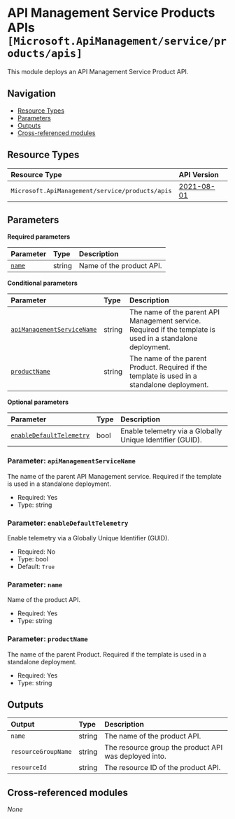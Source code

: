 # API Management Service Products APIs `[Microsoft.ApiManagement/service/products/apis]`

This module deploys an API Management Service Product API.

## Navigation

- [Resource Types](#Resource-Types)
- [Parameters](#Parameters)
- [Outputs](#Outputs)
- [Cross-referenced modules](#Cross-referenced-modules)

## Resource Types

| Resource Type | API Version |
| :-- | :-- |
| `Microsoft.ApiManagement/service/products/apis` | [2021-08-01](https://learn.microsoft.com/en-us/azure/templates/Microsoft.ApiManagement/2021-08-01/service/products/apis) |

## Parameters

**Required parameters**

| Parameter | Type | Description |
| :-- | :-- | :-- |
| [`name`](#parameter-name) | string | Name of the product API. |

**Conditional parameters**

| Parameter | Type | Description |
| :-- | :-- | :-- |
| [`apiManagementServiceName`](#parameter-apimanagementservicename) | string | The name of the parent API Management service. Required if the template is used in a standalone deployment. |
| [`productName`](#parameter-productname) | string | The name of the parent Product. Required if the template is used in a standalone deployment. |

**Optional parameters**

| Parameter | Type | Description |
| :-- | :-- | :-- |
| [`enableDefaultTelemetry`](#parameter-enabledefaulttelemetry) | bool | Enable telemetry via a Globally Unique Identifier (GUID). |

### Parameter: `apiManagementServiceName`

The name of the parent API Management service. Required if the template is used in a standalone deployment.
- Required: Yes
- Type: string

### Parameter: `enableDefaultTelemetry`

Enable telemetry via a Globally Unique Identifier (GUID).
- Required: No
- Type: bool
- Default: `True`

### Parameter: `name`

Name of the product API.
- Required: Yes
- Type: string

### Parameter: `productName`

The name of the parent Product. Required if the template is used in a standalone deployment.
- Required: Yes
- Type: string


## Outputs

| Output | Type | Description |
| :-- | :-- | :-- |
| `name` | string | The name of the product API. |
| `resourceGroupName` | string | The resource group the product API was deployed into. |
| `resourceId` | string | The resource ID of the product API. |

## Cross-referenced modules

_None_
